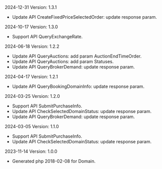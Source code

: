 2024-12-31 Version: 1.3.1
- Update API CreateFixedPriceSelectedOrder: update response param.


2024-10-17 Version: 1.3.0
- Support API QueryExchangeRate.


2024-06-18 Version: 1.2.2
- Update API QueryAuctions: add param AuctionEndTimeOrder.
- Update API QueryAuctions: add param Statuses.
- Update API QueryBrokerDemand: update response param.


2024-04-17 Version: 1.2.1
- Update API QueryBookingDomainInfo: update response param.


2024-03-25 Version: 1.2.0
- Support API SubmitPurchaseInfo.
- Update API CheckSelectedDomainStatus: update response param.
- Update API QueryBrokerDemand: update response param.


2024-03-05 Version: 1.1.0
- Support API SubmitPurchaseInfo.
- Update API CheckSelectedDomainStatus: update response param.


2023-11-14 Version: 1.0.0
- Generated php 2018-02-08 for Domain.

